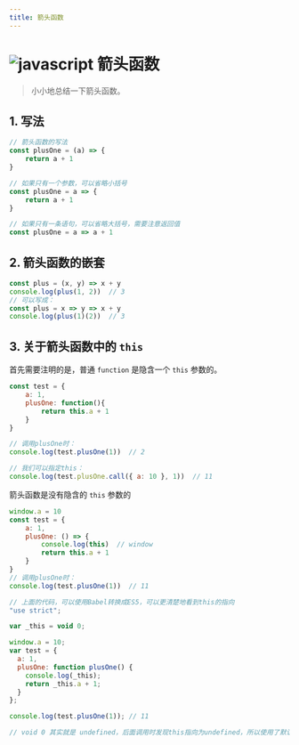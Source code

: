```yaml
---
title: 箭头函数
---
```


# ![javascript](https://zhuye-1308301598.file.myqcloud.com/icons/javascript.png) 箭头函数
 
> 小小地总结一下箭头函数。

## 1. 写法

```jsx
// 箭头函数的写法
const plusOne = (a) => {
    return a + 1
}

// 如果只有一个参数，可以省略小括号
const plusOne = a => {
    return a + 1
}

// 如果只有一条语句，可以省略大括号，需要注意返回值
const plusOne = a => a + 1 
```

## 2. 箭头函数的嵌套

```jsx
const plus = (x, y) => x + y
console.log(plus(1, 2))  // 3
// 可以写成：
const plus = x => y => x + y
console.log(plus(1)(2))  // 3
```

## 3. 关于箭头函数中的 `this`

首先需要注明的是，普通 `function` 是隐含一个 `this` 参数的。

```jsx
const test = {
    a: 1,
    plusOne: function(){
        return this.a + 1
    }
}

// 调用plusOne时：
console.log(test.plusOne(1))  // 2

// 我们可以指定this：
console.log(test.plusOne.call({ a: 10 }, 1))  // 11
```

箭头函数是没有隐含的 `this` 参数的

```jsx
window.a = 10
const test = {
    a: 1,
    plusOne: () => {
        console.log(this)  // window
        return this.a + 1
    }
}
// 调用plusOne时：
console.log(test.plusOne(1))  // 11

// 上面的代码，可以使用Babel转换成ES5，可以更清楚地看到this的指向
"use strict";

var _this = void 0;

window.a = 10;
var test = {
  a: 1,
  plusOne: function plusOne() {
    console.log(_this);
    return _this.a + 1;
  }
};

console.log(test.plusOne(1)); // 11

// void 0 其实就是 undefined，后面调用时发现this指向为undefined，所以使用了默认指向的window
```